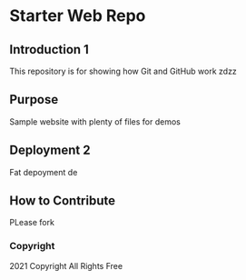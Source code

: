 # Starter Web Repo

## Introduction 1

This repository is for showing how Git and GitHub work
zdzz
## Purpose

Sample website with plenty of files for demos

## Deployment 2

Fat depoyment 
de
## How to Contribute
PLease fork 

### Copyright

2021 Copyright All Rights Free